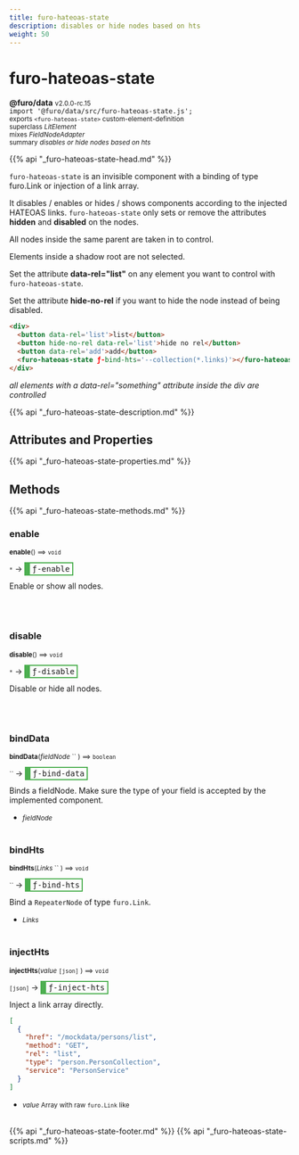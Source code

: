 ```yaml
---
title: furo-hateoas-state
description: disables or hide nodes based on hts
weight: 50
---
```


# furo-hateoas-state
**@furo/data** <small>v2.0.0-rc.15</small>
<br>`import '@furo/data/src/furo-hateoas-state.js';`<small>
<br>exports `<furo-hateoas-state>` custom-element-definition
<br>superclass *LitElement*
<br> mixes *FieldNodeAdapter*</small>
<br><small>summary *disables or hide nodes based on hts*</small>

{{% api "_furo-hateoas-state-head.md" %}}

`furo-hateoas-state` is an invisible component with a binding of type furo.Link or injection of a link array.

It disables / enables or hides / shows components according to the injected HATEOAS links. `furo-hateoas-state` only
sets or remove the attributes **hidden** and **disabled** on the nodes.

All nodes inside the same parent are taken in to control.

Elements inside a shadow root are not selected.

Set the attribute **data-rel="list"** on any element you want to control with `furo-hateoas-state`.

Set the attribute **hide-no-rel** if you want to hide the node instead of being disabled.

```html
<div>
  <button data-rel='list'>list</button>
  <button hide-no-rel data-rel='list'>hide no rel</button>
  <button data-rel='add'>add</button>
  <furo-hateoas-state ƒ-bind-hts='--collection(*.links)'></furo-hateoas-state>
</div>
```
*all elements with a data-rel="something" attribute inside the div are controlled*

{{% api "_furo-hateoas-state-description.md" %}}


## Attributes and Properties
{{% api "_furo-hateoas-state-properties.md" %}}



























## Methods
{{% api "_furo-hateoas-state-methods.md" %}}



### **enable**
<small>**enable**() ⟹ `void`</small>

<small>`*`</small> →
<span  style="border-width:2px 2px 2px 10px; border-style: solid;border-color:  rgb(76, 175, 80);font-family:monospace; padding:2px 4px;">ƒ-enable</span>

Enable or show all nodes.

<br><br>

### **disable**
<small>**disable**() ⟹ `void`</small>

<small>`*`</small> →
<span  style="border-width:2px 2px 2px 10px; border-style: solid;border-color:  rgb(76, 175, 80);font-family:monospace; padding:2px 4px;">ƒ-disable</span>

Disable or hide all nodes.

<br><br>

### **bindData**
<small>**bindData**(*fieldNode* `` ) ⟹ `boolean`</small>

<small>`` </small> →
<span  style="border-width:2px 2px 2px 10px; border-style: solid;border-color:  rgb(76, 175, 80);font-family:monospace; padding:2px 4px;">ƒ-bind-data</span>

Binds a fieldNode. Make sure the type of your field is accepted by the implemented component.

- <small>*fieldNode* </small>
<br><br>

### **bindHts**
<small>**bindHts**(*Links* `` ) ⟹ `void`</small>

<small>`` </small> →
<span  style="border-width:2px 2px 2px 10px; border-style: solid;border-color:  rgb(76, 175, 80);font-family:monospace; padding:2px 4px;">ƒ-bind-hts</span>

Bind a `RepeaterNode` of type `furo.Link`.

- <small>*Links* </small>
<br><br>

### **injectHts**
<small>**injectHts**(*value* `[json]` ) ⟹ `void`</small>

<small>`[json]` </small> →
<span  style="border-width:2px 2px 2px 10px; border-style: solid;border-color:  rgb(76, 175, 80);font-family:monospace; padding:2px 4px;">ƒ-inject-hts</span>

Inject a link array directly.

```json
[
  {
    "href": "/mockdata/persons/list",
    "method": "GET",
    "rel": "list",
    "type": "person.PersonCollection",
    "service": "PersonService"
  }
]
```

- <small>*value* Array with raw `furo.Link` like</small>
<br><br>






















{{% api "_furo-hateoas-state-footer.md" %}}
{{% api "_furo-hateoas-state-scripts.md" %}}
